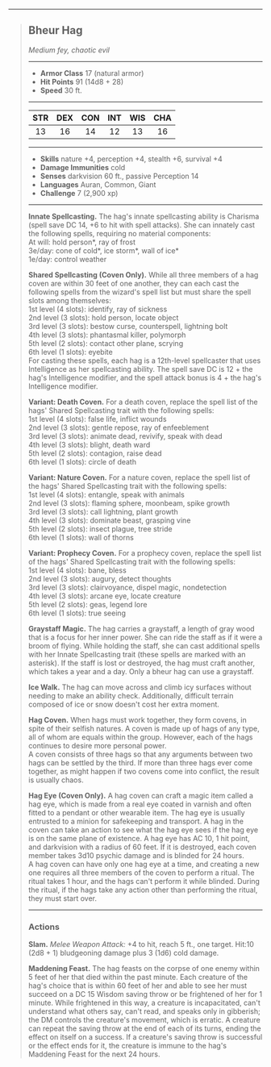 ***
> ## Bheur Hag
> *Medium fey, chaotic evil*
> 
> ***
> 
> - **Armor Class** 17 (natural armor)
> - **Hit Points** 91 (14d8 + 28)
> - **Speed** 30 ft.
> 
> ***
> 
> |STR|DEX|CON|INT|WIS|CHA|
> |:---:|:---:|:---:|:---:|:---:|:---:|
> |13|16|14|12|13|16|
> 
> ***
> 
> - **Skills** nature +4, perception +4, stealth +6, survival +4
> - **Damage Immunities** cold
> - **Senses** darkvision 60 ft., passive Perception 14
> - **Languages** Auran, Common, Giant
> - **Challenge** 7 (2,900 xp)
> 
> ***
> 
> **Innate Spellcasting.** The hag's innate spellcasting ability is Charisma (spell save DC 14, +6 to hit with spell attacks). She can innately cast the following spells, requiring no material components:  
> At will: hold person*, ray of frost  
> 3e/day: cone of cold*, ice storm*, wall of ice*  
> 1e/day: control weather
> 
> **Shared Spellcasting (Coven Only).** While all three members of a hag coven are within 30 feet of one another, they can each cast the following spells from the wizard's spell list but must share the spell slots among themselves:  
> 1st level (4 slots): identify, ray of sickness  
> 2nd level (3 slots): hold person, locate object  
> 3rd level (3 slots): bestow curse, counterspell, lightning bolt  
> 4th level (3 slots): phantasmal killer, polymorph  
> 5th level (2 slots): contact other plane, scrying  
> 6th level (1 slots): eyebite  
> For casting these spells, each hag is a 12th-level spellcaster that uses Intelligence as her spellcasting ability. The spell save DC is 12 + the hag's Intelligence modifier, and the spell attack bonus is 4 + the hag's Intelligence modifier.
> 
> **Variant: Death Coven.** For a death coven, replace the spell list of the hags' Shared Spellcasting trait with the following spells:  
> 1st level (4 slots): false life, inflict wounds  
> 2nd level (3 slots): gentle repose, ray of enfeeblement  
> 3rd level (3 slots): animate dead, revivify, speak with dead  
> 4th level (3 slots): blight, death ward  
> 5th level (2 slots): contagion, raise dead  
> 6th level (1 slots): circle of death
> 
> **Variant: Nature Coven.** For a nature coven, replace the spell list of the hags' Shared Spellcasting trait with the following spells:  
> 1st level (4 slots): entangle, speak with animals  
> 2nd level (3 slots): flaming sphere, moonbeam, spike growth  
> 3rd level (3 slots): call lightning, plant growth  
> 4th level (3 slots): dominate beast, grasping vine  
> 5th level (2 slots): insect plague, tree stride  
> 6th level (1 slots): wall of thorns
> 
> **Variant: Prophecy Coven.** For a prophecy coven, replace the spell list of the hags' Shared Spellcasting trait with the following spells:  
> 1st level (4 slots): bane, bless  
> 2nd level (3 slots): augury, detect thoughts  
> 3rd level (3 slots): clairvoyance, dispel magic, nondetection  
> 4th level (3 slots): arcane eye, locate creature  
> 5th level (2 slots): geas, legend lore  
> 6th level (1 slots): true seeing
> 
> **Graystaff Magic.** The hag carries a graystaff, a length of gray wood that is a focus for her inner power. She can ride the staff as if it were a broom of flying. While holding the staff, she can cast additional spells with her Innate Spellcasting trait (these spells are marked with an asterisk). If the staff is lost or destroyed, the hag must craft another, which takes a year and a day. Only a bheur hag can use a graystaff.
> 
> **Ice Walk.** The hag can move across and climb icy surfaces without needing to make an ability check. Additionally, difficult terrain composed of ice or snow doesn't cost her extra moment.
> 
> **Hag Coven.** When hags must work together, they form covens, in spite of their selfish natures. A coven is made up of hags of any type, all of whom are equals within the group. However, each of the hags continues to desire more personal power.  
> A coven consists of three hags so that any arguments between two hags can be settled by the third. If more than three hags ever come together, as might happen if two covens come into conflict, the result is usually chaos.
> 
> **Hag Eye (Coven Only).** A hag coven can craft a magic item called a hag eye, which is made from a real eye coated in varnish and often fitted to a pendant or other wearable item. The hag eye is usually entrusted to a minion for safekeeping and transport. A hag in the coven can take an action to see what the hag eye sees if the hag eye is on the same plane of existence. A hag eye has AC 10, 1 hit point, and darkvision with a radius of 60 feet. If it is destroyed, each coven member takes 3d10 psychic damage and is blinded for 24 hours.  
> A hag coven can have only one hag eye at a time, and creating a new one requires all three members of the coven to perform a ritual. The ritual takes 1 hour, and the hags can't perform it while blinded. During the ritual, if the hags take any action other than performing the ritual, they must start over.
> 
> ***
> 
> ### Actions
> **Slam.** *Melee Weapon Attack:* +4 to hit, reach 5 ft., one target. Hit:10 (2d8 + 1) bludgeoning damage plus 3 (1d6) cold damage.
> 
> **Maddening Feast.** The hag feasts on the corpse of one enemy within 5 feet of her that died within the past minute. Each creature of the hag's choice that is within 60 feet of her and able to see her must succeed on a DC 15 Wisdom saving throw or be frightened of her for 1 minute. While frightened in this way, a creature is incapacitated, can't understand what others say, can't read, and speaks only in gibberish; the DM controls the creature's movement, which is erratic. A creature can repeat the saving throw at the end of each of its turns, ending the effect on itself on a success. If a creature's saving throw is successful or the effect ends for it, the creature is immune to the hag's Maddening Feast for the next 24 hours.